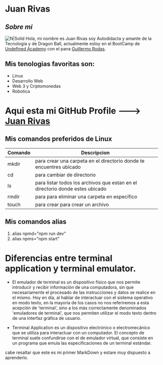 # Juan Rivas
## _Sobre mi_
![N|Solid](https://http2.mlstatic.com/D_746308-MLA46215089976_052021-F.jpg)
 Hola, mi nombre es Juan Rivas soy Autodidacta y amante de la Tecnologia y de Dragon Ball, actualmente estoy en el BootCamp de [Undefined Academy](https://undefined.academy/) con el pana [Guillermo Rodas](https://undefined.sh/author/glrodasz/).
## Mis tenologias favoritas son:
- Linux
- Desarrollo Web
- Web 3 y Criptomonedas
- Robotica

# Aqui esta mi GitHub Profile ---> [Juan Rivas](https://github.com/PiCureDev)

## Mis comandos preferidos de Linux



| Comando | Descripcion |
| ------ | ------ |
| mkdir | para crear una carpeta en el directorio donde te encuentres ubicado |
| cd | para cambiar de directorio |
| ls | para listar todos los archivos que estan en el directorio donde estes ubicado |
| rmdir | para para eliminar una carpeta en especifico |
| touch | para crear para crear un archivo |

## Mis comandos alias 
1. alias npmd="npm run dev"
2. alias npms="npm start" 

# Diferencias entre terminal application y terminal emulator.

- El emulador de terminal es un dispositivo físico que nos permite introducir y recibir información de una computadora, sin que necesariamente el procesado de las instrucciones y datos se realice en el mismo. Hoy en día, al hablar de interactuar con el sistema operativo en modo texto, en la mayoría de los casos no nos referiremos a esta acepción de 'terminal', sino a los más correctamente denominados 'emuladores de terminal', que nos permiten utilizar el modo texto dentro de una interfaz gráfica de usuario.

- Terminal Application es un dispositivo electrónico o electromecánico que se utiliza para interactuar con un computador. El concepto de terminal suele confundirse con el de emulador virtual, que consiste en un programa que emula las especificaciones de un terminal estándar.



cabe resaltar que este es mi primer MarkDown y estare muy dispuesto a aprenderlo.

